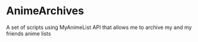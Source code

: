 # AnimeArchives
A set of scripts using MyAnimeList API that allows me to archive my and my friends anime lists 
